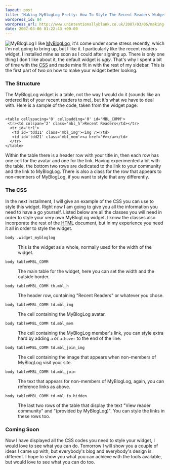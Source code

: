 ```yaml
---
layout: post
title: "Making MyBlogLog Pretty: How To Style The Recent Readers Widget"
wordpress_id: 84
wordpress_url: http://www.unintentionallyblank.co.uk/2007/03/06/making-mybloglog-pretty-how-to-style-the-recent-readers-widget/
date: 2007-03-06 01:22:43 +00:00
---
```

<p><img src="http://www.unintentionallyblank.co.uk/wp-content/uploads/2007/03/mybloglog.gif" alt="MyBlogLog" class="alignleft" /> I like <a href="http://www.mybloglog.com">MyBlogLog</a>, it's come under some stress recently, which I'm not going to bring up, but I like it. I particularly like the recent readers widget, I installed mine as soon as I could after signing up. There is only one thing I don't like about it, the default widget is <em>ugly</em>. That's why I spent a bit of time with the <abbr title="Cascading Style Sheets">CSS</abbr> and made mine fit in with the rest of my sidebar. This is the first part of two on how to make your widget better looking.</p>

<h3>The Structure</h3>

<p>The MyBlogLog widget is a table, not the way I would do it (sounds like an ordered list of your recent readers to me), but it's what we have to deal with. Here is a sample of the code, taken from the widget page:</p>

<pre><code>
&lt;table cellspacing='0' cellpadding='0' id='MBL_COMM'&gt;
 &lt;tr&gt;&lt;td colspan='2' class='mbl_h'&gt;Recent Readers&lt;/td&gt;&lt;/tr&gt;
  &lt;tr id='tr1'&gt;
   &lt;td id='tdd11' class='mbl_img'&gt;&lt;img /&gt;&lt;/td&gt;
   &lt;td id='tdd21' class='mbl_mem'&gt;&lt;a href='#&gt;&lt;/a&gt;&lt;/td&gt;
  &lt;/tr&gt;
&lt;/table&gt;
</code></pre>

<p>Within the table there is a header row with your title in, then each row has one cell for the avatar and one for the link. Having experimented a bit with the table, the bottom two rows are dedicated to the link to your community and the link to MyBlogLog. There is also a class for the row that appears to non-members of MyBlogLog, if you want to style that any differently.</p>

<h3>The CSS</h3>

<p>In the next installment, I will give an example of the CSS you can use to style this widget. Right now I am going to give you all the information you need to have a go yourself. Listed below are all the classes you will need in order to style your very own MyBlogLog widget. I know the classes also incorporate the rest of the <abbr title="Hyper Text Markup Language">HTML</abbr> document, but in my experience you need it all in order to style the widget.</p>

<dl>
<dt><pre><code>body .widget_mybloglog</code></pre></dt>
<dd>This is the widget as a whole, normally used for the width of the widget.</dd>
<dt><pre><code>body table#MBL_COMM</code></pre></dt>
<dd>The main table for the widget, here you can set the width and the outside border.</dd>
<dt><pre><code>body table#MBL_COMM th.mbl_h</code></pre></dt>
<dd>The header row, containing "Recent Readers" or whatever you chose.</dd>
<dt><pre><code>body table#MBL_COMM td.mbl_img</code></pre></dt>
<dd>The cell containing the MyBlogLog avatar.</dd>
<dt><pre><code>body table#MBL_COMM td.mbl_mem</code></pre></dt>
<dd>The cell containing the MyBlogLog member's link, you can style extra hard by adding <code class="inline">a</code> or <code class="inline">a:hover</code> to the end of the line.</dd>
<dt><pre><code>body table#MBL_COMM td.mbl_join_img</code></pre></dt>
<dd>The cell containing the image that appears when non-members of MyBlogLog visit your site.</dd>
<dt><pre><code>body table#MBL_COMM td.mbl_join</code></pre></dt>
<dd>The text that appears for non-members of MyBlogLog, again, you can reference links as above.</dd>
<dt><pre><code>body table#MBL_COMM td.mbl_fo_hidden</code></pre></dt>
<dd>The last two rows of the table that display the text "View reader community" and "(provided by MyBlogLog)". You can style the links in these rows too.</dd>
</dl>

<h3>Coming Soon</h3>

<p>Now I have displayed all the CSS codes you need to style your widget, I would love to see what you can do. Tomorrow I will show you a couple of ideas I came up with, but everybody's blog and everybody's design is different. I hope to show you what you can achieve with the tools available, but would love to see what you can do too.</p>
